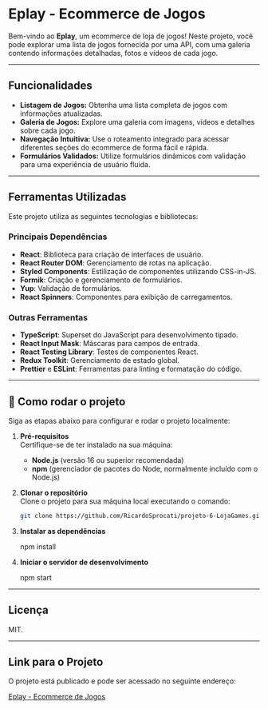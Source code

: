 # Eplay - Ecommerce de Jogos

Bem-vindo ao **Eplay**, um ecommerce de loja de jogos! 
Neste projeto, você pode explorar uma lista de jogos fornecida por uma API, com uma galeria contendo informações detalhadas, fotos e vídeos de cada jogo.

---

## Funcionalidades
- **Listagem de Jogos:** Obtenha uma lista completa de jogos com informações atualizadas.
- **Galeria de Jogos:** Explore uma galeria com imagens, vídeos e detalhes sobre cada jogo.
- **Navegação Intuitiva:** Use o roteamento integrado para acessar diferentes seções do ecommerce de forma fácil e rápida.
- **Formulários Validados:** Utilize formulários dinâmicos com validação para uma experiência de usuário fluida.

---

## Ferramentas Utilizadas
Este projeto utiliza as seguintes tecnologias e bibliotecas:

### Principais Dependências
- **React**: Biblioteca para criação de interfaces de usuário.
- **React Router DOM**: Gerenciamento de rotas na aplicação.
- **Styled Components**: Estilização de componentes utilizando CSS-in-JS.
- **Formik**: Criação e gerenciamento de formulários.
- **Yup**: Validação de formulários.
- **React Spinners**: Componentes para exibição de carregamentos.

### Outras Ferramentas
- **TypeScript**: Superset do JavaScript para desenvolvimento tipado.
- **React Input Mask**: Máscaras para campos de entrada.
- **React Testing Library**: Testes de componentes React.
- **Redux Toolkit**: Gerenciamento de estado global.
- **Prettier** e **ESLint**: Ferramentas para linting e formatação do código.

---

## 🚀 Como rodar o projeto

Siga as etapas abaixo para configurar e rodar o projeto localmente:

1. **Pré-requisitos**  
   Certifique-se de ter instalado na sua máquina:  
   - **Node.js** (versão 16 ou superior recomendada)  
   - **npm** (gerenciador de pacotes do Node, normalmente incluído com o Node.js)  

2. **Clonar o repositório**  
   Clone o projeto para sua máquina local executando o comando:  

   ```bash
   git clone https://github.com/RicardoSprocati/projeto-6-LojaGames.git

3. **Instalar as dependências**

   npm install
4. **Iniciar o servidor de desenvolvimento**

   npm start

---

## Licença
MIT.

---

## Link para o Projeto

O projeto está publicado e pode ser acessado no seguinte endereço:

[Eplay - Ecommerce de Jogos](https://projeto-6-loja-games.vercel.app/)
